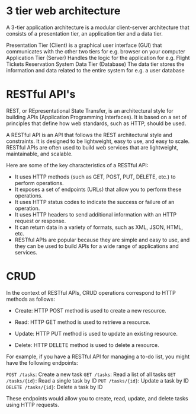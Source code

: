 
# 3 tier web architecture

A 3-tier application architecture is a modular client-server architecture that consists of a presentation tier, an application tier and a data tier.

Presentation Tier (Client)
is a graphical user interface (GUI) that communicates with the other two tiers for e.g. browser on your computer
Application Tier (Server)
Handles the logic for the application for e.g. Flight Tickets Reservation System
Data Tier (Database)
The data tier stores the information and data related to the entire system for e.g. a user database

# RESTful API's

REST, or REpresentational State Transfer, is an architectural style for building APIs (Application Programming Interfaces). It is based on a set of principles that define how web standards, such as HTTP, should be used.

A RESTful API is an API that follows the REST architectural style and constraints. It is designed to be lightweight, easy to use, and easy to scale. RESTful APIs are often used to build web services that are lightweight, maintainable, and scalable.

Here are some of the key characteristics of a RESTful API:

 - It uses HTTP methods (such as GET, POST, PUT, DELETE, etc.) to perform operations.
 - It exposes a set of endpoints (URLs) that allow you to perform these operations.
 - It uses HTTP status codes to indicate the success or failure of an operation.
 - It uses HTTP headers to send additional information with an HTTP request or response.
- It can return data in a variety of formats, such as XML, JSON, HTML, etc.
- RESTful APIs are popular because they are simple and easy to use, and they can be used to build APIs for a wide range of applications and services.

# CRUD

In the context of RESTful APIs, CRUD operations correspond to HTTP methods as follows:

- Create: HTTP POST method is used to create a new resource.

- Read: HTTP GET method is used to retrieve a resource.

- Update: HTTP PUT method is used to update an existing resource.

- Delete: HTTP DELETE method is used to delete a resource.

For example, if you have a RESTful API for managing a to-do list, you might have the following endpoints:

`POST /tasks`: Create a new task
`GET /tasks`: Read a list of all tasks
`GET /tasks/{id}`: Read a single task by ID
`PUT /tasks/{id}`: Update a task by ID
`DELETE /tasks/{id}`: Delete a task by ID

These endpoints would allow you to create, read, update, and delete tasks using HTTP requests.